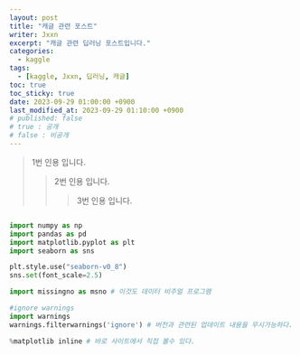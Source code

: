 ```yaml
---
layout: post
title: "캐글 관련 포스트"
writer: Jxxn
excerpt: "캐글 관련 딥러닝 포스트입니다."
categories:
  - kaggle
tags:
  - [kaggle, Jxxn, 딥러닝, 캐글]
toc: true
toc_sticky: true
date: 2023-09-29 01:00:00 +0900
last_modified_at: 2023-09-29 01:10:00 +0900
# published: false
# true : 공개
# false : 비공개
---
```


> 1번 인용 입니다.
>> 2번 인용 입니다.
>>> 3번 인용 입니다.


```python

import numpy as np
import pandas as pd
import matplotlib.pyplot as plt
import seaborn as sns

plt.style.use("seaborn-v0_8")
sns.set(font_scale=2.5)

import missingno as msno # 이것도 데이터 비주얼 프로그램

#ignore warnings
import warnings
warnings.filterwarnings('ignore') # 버전과 관련된 업데이트 내용을 무시가능하다.

%matplotlib inline # 바로 사이트에서 직접 볼수 있다.

```
